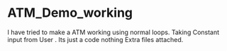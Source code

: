 # ATM_Demo_working
I have tried to make a ATM working using normal loops. Taking Constant input from User . Its just a code nothing Extra files attached.
